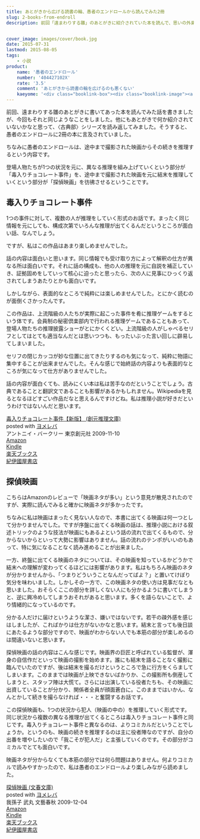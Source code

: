 ```yaml
---
title: あとがきから広げる読書の輪、愚者のエンドロールから読んでみた2冊
slug: 2-books-from-endroll
description: 前回「遠まわりする雛」のあとがきに紹介されていた本を読んで、思いの外楽しめたことに味をしめました。そこで同じように同著者の「愚者のエンドロール」のあとがきにて紹介されていた、「毒入りチョコレート事件」と「探偵映画」を読んでみました。


cover_image: images/cover/book.jpg
date: 2015-07-31
lastmod: 2015-08-05
tags: 
    - 小説
product:
    name: '愚者のエンドロール'
    number: '404427102X'
    rate: '3.5'
    comment: 'あとがきから読書の輪を広げるのも悪くない'
    kaeyome: '<div class="booklink-box"><div class="booklink-image"><a href="http://www.amazon.co.jp/exec/obidos/asin/404427102X/illusionspace-22/" target="_blank" ><img src="http://ecx.images-amazon.com/images/I/513sIHDk0BL._SL160_.jpg" style="border: none;" /></a></div><div class="booklink-info"><div class="booklink-name"><a href="http://www.amazon.co.jp/exec/obidos/asin/404427102X/illusionspace-22/" target="_blank" >愚者のエンドロール (角川文庫)</a><div class="booklink-powered-date">posted with <a href="http://yomereba.com" rel="nofollow" target="_blank">ヨメレバ</a></div></div><div class="booklink-detail">米澤 穂信 角川書店(角川グループパブリッシング) 2002-07-31    </div><div class="booklink-link2"><div class="shoplinkamazon"><a href="http://www.amazon.co.jp/exec/obidos/asin/404427102X/illusionspace-22/" target="_blank" >Amazon</a></div><div class="shoplinkkindle"><a href="http://www.amazon.co.jp/exec/obidos/ASIN/B009PKN0EE/illusionspace-22/" target="_blank" >Kindle</a></div><div class="shoplinkrakuten"><a href="http://hb.afl.rakuten.co.jp/hgc/11acbc01.369b1bf6.11acbc02.cabf9fe9/?pc=http%3A%2F%2Fbooks.rakuten.co.jp%2Frb%2F1469164%2F%3Fscid%3Daf_ich_link_urltxt%26m%3Dhttp%3A%2F%2Fm.rakuten.co.jp%2Fev%2Fbook%2F" target="_blank" >楽天ブックス</a></div>                  	  <div class="shoplinkkino"><a href="http://ck.jp.ap.valuecommerce.com/servlet/referral?sid=3085416&pid=882196163&vc_url=http%3A%2F%2Fwww.kinokuniya.co.jp%2Ff%2Fdsg-01-9784044271022" target="_blank" >紀伊國屋書店<img src="http://ad.jp.ap.valuecommerce.com/servlet/gifbanner?sid=3085416&pid=882196163" height="1" width="1" border="0"></a></div>	  	  	</div></div><div class="booklink-footer"></div></div>'
---
```


前回、遠まわりする雛のあとがきに書いてあった本を読んでみた話を書きましたが、今回もそれと同じようなことをしました。他にもあとがきで何か紹介されていないかなと思って、〈古典部〉シリーズを読み返してみました。そうすると、愚者のエンドロールに2冊の本に言及されていました。

ちなみに愚者のエンドロールは、途中まで撮影された映画からその続きを推理するという内容です。

登場人物たちが1つの状況を元に、異なる推理を組み上げていくという部分が「毒入りチョコレート事件」を、途中まで撮影された映画を元に結末を推理していくという部分が「探偵映画」を彷彿させるということです。


## 毒入りチョコレート事件


1つの事件に対して、複数の人が推理をしていく形式のお話です。まったく同じ情報を元にしても、構成次第でいろんな推理が出てくるんだというところが面白い話、なんでしょう。

ですが、私はこの作品はあまり楽しめませんでした。

話の内容は面白いと思います。同じ情報でも受け取り方によって解釈の仕方が異なる所は面白いです。それに話の構成も、他の人の推理を元に自説を補正していき、証拠固めをしていって核心に迫ったと思ったら、次の人に見事にひっくり返されてしまうあたりとかも面白いです。

しかしながら、表面的なところで純粋には楽しめませんでした。とにかく読むのが面倒くさかったんです。

この作品は、上流階級の人たちが実際に起こった事件を肴に推理ゲームをするという体です。会員制の秘密倶楽部内で行われる推理ゲームであることもあって、登場人物たちの推理披露ショーがとにかくくどい。上流階級の人がしゃべるセリフとしてはとても適当なんだとは思いつつも、もったいぶった言い回しに辟易してしまいました。

セリフの閉じカッコが妙な位置に出てきたりするのも気になって、純粋に物語に集中することが出来ませんでした。そんな感じで始終話の内容よりも表面的なところが気になって仕方がありませんでした。

話の内容が面白くても、読みにくい本は私は苦手なのだということでしょう。古典であることと翻訳文であることも影響があるかもしれません。Wikipediaを見るとなるほどすごい作品だなと思えるんですけどね。私は推理小説が好きだというわけではないんだと思います。

<div class="booklink-box">
<div class="booklink-image"><a href="http://www.amazon.co.jp/exec/obidos/asin/4488123058/illusionspace-22/" target="_blank" ><img alt=""  src="http://ecx.images-amazon.com/images/I/51v41o7XZQL._SL160_.jpg" style="border: none;" /></a></div>
<div class="booklink-info">
<div class="booklink-name"><a href="http://www.amazon.co.jp/exec/obidos/asin/4488123058/illusionspace-22/" target="_blank" >毒入りチョコレート事件【新版】 (創元推理文庫)</a>

<div class="booklink-powered-date">posted with <a href="http://yomereba.com" rel="nofollow" target="_blank">ヨメレバ</a></div>
</div>
<div class="booklink-detail">アントニイ・バークリー 東京創元社 2009-11-10    </div>
<div class="booklink-link2">
<div class="shoplinkamazon"><a href="http://www.amazon.co.jp/exec/obidos/asin/4488123058/illusionspace-22/" target="_blank" >Amazon</a></div>
<div class="shoplinkkindle"><a href="http://www.amazon.co.jp/exec/obidos/ASIN/B007TAKIP6/illusionspace-22/" target="_blank" >Kindle</a></div>
<div class="shoplinkrakuten"><a href="http://hb.afl.rakuten.co.jp/hgc/11acbc01.369b1bf6.11acbc02.cabf9fe9/?pc=http%3A%2F%2Fbooks.rakuten.co.jp%2Frb%2F6239336%2F%3Fscid%3Daf_ich_link_urltxt%26m%3Dhttp%3A%2F%2Fm.rakuten.co.jp%2Fev%2Fbook%2F" target="_blank" >楽天ブックス</a></div>
<div class="shoplinkkino"><a href="http://ck.jp.ap.valuecommerce.com/servlet/referral?sid=3085416&#038;pid=882196163&#038;vc_url=http%3A%2F%2Fwww.kinokuniya.co.jp%2Ff%2Fdsg-01-9784488123055" target="_blank" >紀伊國屋書店<img alt=""  src="http://ad.jp.ap.valuecommerce.com/servlet/gifbanner?sid=3085416&#038;pid=882196163" height="1" width="1"></a></div>

</div>
</div>
<div class="booklink-footer"></div>
</div>

## 探偵映画


こちらはAmazonのレビューで「映画ネタが多い」という意見が散見されたのですが、実際に読んでみると確かに映画ネタが多かったです。

ちなみに私は映画はまったく見ない人なので、本書に出てくる映画は何一つとして分かりませんでした。ですが序盤に出てくる映画の話は、推理小説における叙述トリックのような技法が映画にもあるよという話の流れで出てくるもので、分からないからといって大勢に影響はありません。話の流れのテンポがいいのもあって、特に気になることなく読み進めることが出来ました。

一方、終盤に出てくる映画のネタについては、その映画を知っているかどうかで結末への理解が変わってくるほどには影響があります。私はもちろん映画のネタが分かりませんから、「つまりどういうことなんだってばよ？」と置いてけぼり気分を味わいました。しかしその一方で、この映画ネタの使い方は見事だなとも思いました。おそらくここの部分を詳しくない人にも分かるように書いてしまうと、逆に興冷めしてしまうおそれがあると思います。多くを語らないことで、より情緒的になっているのです。

分かる人だけに届けというような潔さ、嫌いではないです。若干の疎外感を感じはしましたが、こればかりは仕方がないかなと思います。結末と言っても後日談にあたるような部分ですので、映画がわからない人でも本筋の部分が楽しめるのは間違いないと思います。

探偵映画の話の内容はこんな感じです。映画界の巨匠と呼ばれている監督が、渾身の自信作だといって映画の撮影を始めます。誰にも結末を語ることなく撮影に臨んでいたのですが、後は結末を撮るだけというところで急に行方をくらましてしまいます。このままでは映画が上映できないばかりか、この撮影所も倒産してしまうと、スタッフ陣は大慌て。さらには出演している役者たちも、その映画に出資していることが分かり、関係者全員が顔面蒼白に。このままではいかん、なんとかして続きを撮らなければ・・・と奮闘するお話です。

この探偵映画も、1つの状況から犯人（映画の中の）を推理していく形式です。同じ状況から複数の異なる推理が出てくるところは毒入りチョコレート事件と同じです。毒入りチョコレート事件と異なるのは、よりコミカルだということでしょうか。というのも、映画の続きを推理するのは主に役者陣なのですが、自分の出番を増やしたいので「我こそが犯人だ」と主張していくのです。その部分がコミカルでとても面白いです。

映画ネタが分からなくても本筋の部分では何ら問題はありません。何よりコミカルで読みやすかったので、私は愚者のエンドロールより楽しみながら読めました。

<div class="booklink-box">
<div class="booklink-image"><a href="http://www.amazon.co.jp/exec/obidos/asin/4167773201/illusionspace-22/" target="_blank" ><img alt=""  src="http://ecx.images-amazon.com/images/I/51RfXKWZAmL._SL160_.jpg" style="border: none;" /></a></div>
<div class="booklink-info">
<div class="booklink-name"><a href="http://www.amazon.co.jp/exec/obidos/asin/4167773201/illusionspace-22/" target="_blank" >探偵映画 (文春文庫)</a>

<div class="booklink-powered-date">posted with <a href="http://yomereba.com" rel="nofollow" target="_blank">ヨメレバ</a></div>
</div>
<div class="booklink-detail">我孫子 武丸 文藝春秋 2009-12-04    </div>
<div class="booklink-link2">
<div class="shoplinkamazon"><a href="http://www.amazon.co.jp/exec/obidos/asin/4167773201/illusionspace-22/" target="_blank" >Amazon</a></div>
<div class="shoplinkkindle"><a href="http://www.amazon.co.jp/exec/obidos/ASIN/B00OT5J0JE/illusionspace-22/" target="_blank" >Kindle</a></div>
<div class="shoplinkrakuten"><a href="http://hb.afl.rakuten.co.jp/hgc/11acbc01.369b1bf6.11acbc02.cabf9fe9/?pc=http%3A%2F%2Fbooks.rakuten.co.jp%2Frb%2F6259736%2F%3Fscid%3Daf_ich_link_urltxt%26m%3Dhttp%3A%2F%2Fm.rakuten.co.jp%2Fev%2Fbook%2F" target="_blank" >楽天ブックス</a></div>
<div class="shoplinkkino"><a href="http://ck.jp.ap.valuecommerce.com/servlet/referral?sid=3085416&#038;pid=882196163&#038;vc_url=http%3A%2F%2Fwww.kinokuniya.co.jp%2Ff%2Fdsg-01-9784167773205" target="_blank" >紀伊國屋書店<img alt=""  src="http://ad.jp.ap.valuecommerce.com/servlet/gifbanner?sid=3085416&#038;pid=882196163" height="1" width="1"></a></div>

</div>
</div>
<div class="booklink-footer"></div>
</div>

  